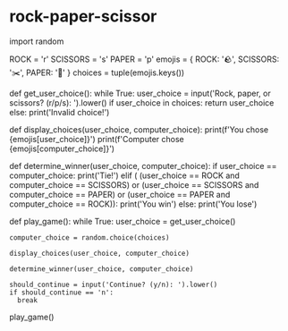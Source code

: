 # rock-paper-scissor
import random

ROCK = 'r'
SCISSORS = 's'
PAPER = 'p'
emojis = { ROCK: '🪨', SCISSORS: '✂️', PAPER: '📃' }
choices = tuple(emojis.keys())

def get_user_choice():
  while True:
    user_choice = input('Rock, paper, or scissors? (r/p/s): ').lower()
    if user_choice in choices:
      return user_choice      
    else:
      print('Invalid choice!')
      
def display_choices(user_choice, computer_choice):
  print(f'You chose {emojis[user_choice]}')
  print(f'Computer chose {emojis[computer_choice]}')


def determine_winner(user_choice, computer_choice):
  if user_choice == computer_choice:
    print('Tie!')
  elif (
    (user_choice == ROCK and computer_choice == SCISSORS) or 
    (user_choice == SCISSORS and computer_choice == PAPER) or 
    (user_choice == PAPER and computer_choice == ROCK)):
    print('You win')
  else:
    print('You lose')  

def play_game():
  while True:
    user_choice = get_user_choice()

    computer_choice = random.choice(choices)

    display_choices(user_choice, computer_choice)

    determine_winner(user_choice, computer_choice)

    should_continue = input('Continue? (y/n): ').lower()
    if should_continue == 'n':
      break

play_game()
